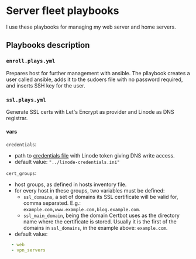 # Server fleet playbooks

I use these playbooks for managing my web server and home servers.

## Playbooks description

### `enroll.plays.yml`

Prepares host for further management with ansible. The pllaybook creates a user called ansible, adds it to the sudoers file with no password required, and inserts SSH key for the user.
### `ssl.plays.yml`

Generate SSL certs with Let's Encrypt as provider and Linode as DNS registrar.

#### vars

`credentials`:
- path to [credentials file](https://certbot-dns-linode.readthedocs.io/en/stable/#credentials) with Linode token giving DNS write access.
- default value: `"../linode-credentials.ini"`

`cert_groups`:
- host groups, as defined in hosts inventory file.
- for every host in these groups, two variables must be defined:
    - `ssl_domains`, a set of domains its SSL certificate will be valid for, comma separated. E.g.: `example.com,www.example.com,blog.example.com`.
    - `ssl_main_domain`, being the domain Certbot uses as the directory name
    where the certificate is stored. Usually it is the first of the domains in
    `ssl_domains`, in the example above: `example.com`.
- default value:
```yml
  - web
  - vpn_servers
```
